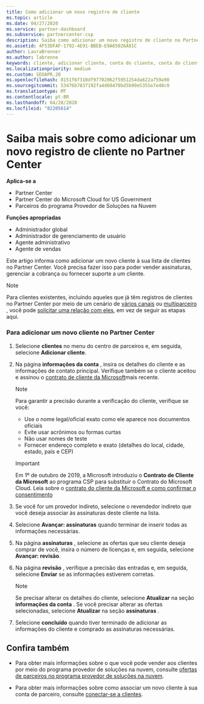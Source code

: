 ```yaml
---
title: Como adicionar um novo registro de cliente
ms.topic: article
ms.date: 04/27/2020
ms.service: partner-dashboard
ms.subservice: partnercenter-csp
description: Saiba como adicionar um novo registro de cliente no Partner Center. Em seguida, você pode vender as assinaturas de cliente, gerenciar a cobrança ou fornecer suporte ao cliente.
ms.assetid: 4F53DFAF-1792-4E91-BBEB-E9A65026A81C
author: LauraBrenner
ms.author: labrenne
keywords: cliente, adicionar cliente, conta do cliente, conta do cliente no Partner Center, clientes, adicionar clientes, criar conta do cliente
ms.localizationpriority: medium
ms.custom: SEOAPR.20
ms.openlocfilehash: 8151f6f310df97702062f5951254da622a759a90
ms.sourcegitcommit: 53476b7837192fa4d60470bd5b99e5355e7e48c0
ms.translationtype: MT
ms.contentlocale: pt-BR
ms.lasthandoff: 04/28/2020
ms.locfileid: "82205614"
---
```

# <a name="learn-about-adding-a-new-customer-record-in-partner-center"></a>Saiba mais sobre como adicionar um novo registro de cliente no Partner Center

**Aplica-se a**

- Partner Center
- Partner Center do Microsoft Cloud for US Government
- Parceiros do programa Provedor de Soluções na Nuvem

**Funções apropriadas**

- Administrador global
- Administrador de gerenciamento de usuário
- Agente administrativo
- Agente de vendas

Este artigo informa como adicionar um novo cliente à sua lista de clientes no Partner Center. Você precisa fazer isso para poder vender assinaturas, gerenciar a cobrança ou fornecer suporte a um cliente.

>[!NOTE]
>Para clientes existentes, incluindo aqueles que já têm registros de clientes no Partner Center por meio de um cenário de [vários canais](multichannel.md) ou [multiparceiro](multipartner.md) , você pode [solicitar uma relação com eles](request-a-relationship-with-a-customer.md), em vez de seguir as etapas aqui.

### <a name="to-add-a-new-customer-in-partner-center"></a>Para adicionar um novo cliente no Partner Center

1. Selecione **clientes** no menu do centro de parceiros e, em seguida, selecione **Adicionar cliente**.

2. Na página **informações da conta** , insira os detalhes do cliente e as informações de contato principal. Verifique também se o cliente aceitou e assinou o [contrato de cliente da Microsoft](agreements.md)mais recente.

   >[!NOTE]
   >
   >Para garantir a precisão durante a verificação do cliente, verifique se você:
   >- Use o nome legal/oficial exato como ele aparece nos documentos oficiais
   >- Evite usar acrônimos ou formas curtas
   >- Não usar nomes de teste
   >- Fornecer endereço completo e exato (detalhes do local, cidade, estado, país e CEP)

   >[!IMPORTANT] 
   > Em 1º de outubro de 2019, a Microsoft introduziu o **Contrato de Cliente da Microsoft** ao programa CSP para substituir o Contrato do Microsoft Cloud. Leia sobre o [contrato do cliente da Microsoft e como confirmar o consentimento](confirm-customer-agreement.md)
  
3. Se você for um provedor indireto, selecione o revendedor indireto que você deseja associar às assinaturas deste cliente na lista.

4. Selecione **Avançar: assinaturas** quando terminar de inserir todas as informações necessárias.

5. Na página **assinaturas** , selecione as ofertas que seu cliente deseja comprar de você, insira o número de licenças e, em seguida, selecione **Avançar: revisão**.

6. Na página **revisão** , verifique a precisão das entradas e, em seguida, selecione **Enviar** se as informações estiverem corretas.

   >[!NOTE]
   >Se precisar alterar os detalhes do cliente, selecione **Atualizar** na seção **informações da conta** . Se você precisar alterar as ofertas selecionadas, selecione **Atualizar** na seção **assinaturas** .

7. Selecione **concluído** quando tiver terminado de adicionar as informações do cliente e comprado as assinaturas necessárias.

## <a name="see-also"></a>Confira também

- Para obter mais informações sobre o que você pode vender aos clientes por meio do programa provedor de soluções na nuvem, consulte [ofertas de parceiros no programa provedor de soluções na nuvem](csp-offers.md).

- Para obter mais informações sobre como associar um novo cliente à sua conta de parceiro, consulte [conectar-se a clientes](customer-accounts.md).
